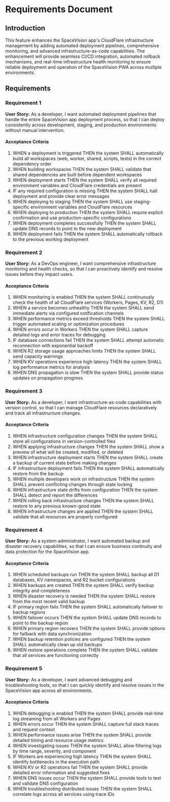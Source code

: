 # Requirements Document

## Introduction

This feature enhances the SpaceVision app's CloudFlare infrastructure management by adding automated deployment pipelines, comprehensive monitoring, and advanced infrastructure-as-code capabilities. The enhancement will provide seamless CI/CD integration, automated rollback mechanisms, and real-time infrastructure health monitoring to ensure reliable deployment and operation of the SpaceVision PWA across multiple environments.

## Requirements

### Requirement 1

**User Story:** As a developer, I want automated deployment pipelines that handle the entire SpaceVision app deployment process, so that I can deploy consistently across development, staging, and production environments without manual intervention.

#### Acceptance Criteria

1. WHEN a deployment is triggered THEN the system SHALL automatically build all workspaces (web, worker, shared, scripts, tests) in the correct dependency order
2. WHEN building workspaces THEN the system SHALL validate that shared dependencies are built before dependent workspaces
3. WHEN deployment starts THEN the system SHALL verify all required environment variables and CloudFlare credentials are present
4. IF any required configuration is missing THEN the system SHALL halt deployment and provide clear error messages
5. WHEN deploying to staging THEN the system SHALL use staging-specific environment variables and CloudFlare resources
6. WHEN deploying to production THEN the system SHALL require explicit confirmation and use production-specific configurations
7. WHEN deployment completes successfully THEN the system SHALL update DNS records to point to the new deployment
8. WHEN deployment fails THEN the system SHALL automatically rollback to the previous working deployment

### Requirement 2

**User Story:** As a DevOps engineer, I want comprehensive infrastructure monitoring and health checks, so that I can proactively identify and resolve issues before they impact users.

#### Acceptance Criteria

1. WHEN monitoring is enabled THEN the system SHALL continuously check the health of all CloudFlare services (Workers, Pages, KV, R2, D1)
2. WHEN a service becomes unhealthy THEN the system SHALL send immediate alerts via configured notification channels
3. WHEN performance metrics exceed thresholds THEN the system SHALL trigger automated scaling or optimization procedures
4. WHEN errors occur in Workers THEN the system SHALL capture detailed logs and error traces for debugging
5. IF database connections fail THEN the system SHALL attempt automatic reconnection with exponential backoff
6. WHEN R2 storage usage approaches limits THEN the system SHALL send capacity warnings
7. WHEN KV operations experience high latency THEN the system SHALL log performance metrics for analysis
8. WHEN DNS propagation is slow THEN the system SHALL provide status updates on propagation progress

### Requirement 3

**User Story:** As a developer, I want infrastructure-as-code capabilities with version control, so that I can manage CloudFlare resources declaratively and track all infrastructure changes.

#### Acceptance Criteria

1. WHEN infrastructure configuration changes THEN the system SHALL store all configurations in version-controlled files
2. WHEN applying infrastructure changes THEN the system SHALL show a preview of what will be created, modified, or deleted
3. WHEN infrastructure deployment starts THEN the system SHALL create a backup of current state before making changes
4. IF infrastructure deployment fails THEN the system SHALL automatically restore from the backup
5. WHEN multiple developers work on infrastructure THEN the system SHALL prevent conflicting changes through state locking
6. WHEN infrastructure state drifts from configuration THEN the system SHALL detect and report the differences
7. WHEN rolling back infrastructure changes THEN the system SHALL restore to any previous known-good state
8. WHEN infrastructure changes are applied THEN the system SHALL validate that all resources are properly configured

### Requirement 4

**User Story:** As a system administrator, I want automated backup and disaster recovery capabilities, so that I can ensure business continuity and data protection for the SpaceVision app.

#### Acceptance Criteria

1. WHEN scheduled backups run THEN the system SHALL backup all D1 databases, KV namespaces, and R2 bucket configurations
2. WHEN backups are created THEN the system SHALL verify backup integrity and completeness
3. WHEN disaster recovery is needed THEN the system SHALL restore from the most recent valid backup
4. IF primary region fails THEN the system SHALL automatically failover to backup regions
5. WHEN failover occurs THEN the system SHALL update DNS records to point to the backup region
6. WHEN primary region recovers THEN the system SHALL provide options for failback with data synchronization
7. WHEN backup retention policies are configured THEN the system SHALL automatically clean up old backups
8. WHEN restore operations complete THEN the system SHALL validate that all services are functioning correctly

### Requirement 5

**User Story:** As a developer, I want advanced debugging and troubleshooting tools, so that I can quickly identify and resolve issues in the SpaceVision app across all environments.

#### Acceptance Criteria

1. WHEN debugging is enabled THEN the system SHALL provide real-time log streaming from all Workers and Pages
2. WHEN errors occur THEN the system SHALL capture full stack traces and request context
3. WHEN performance issues arise THEN the system SHALL provide detailed timing and resource usage metrics
4. WHEN investigating issues THEN the system SHALL allow filtering logs by time range, severity, and component
5. IF Workers are experiencing high latency THEN the system SHALL identify bottlenecks in the execution path
6. WHEN KV or R2 operations fail THEN the system SHALL provide detailed error information and suggested fixes
7. WHEN DNS issues occur THEN the system SHALL provide tools to test and validate DNS configuration
8. WHEN troubleshooting distributed issues THEN the system SHALL correlate logs across all services using trace IDs